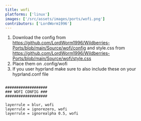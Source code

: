 ```yaml
---
title: wofi
platforms: ['linux']
images: ['/src/assets/images/ports/wofi.png']
contributors: ['LordWorm1996']
---
```


1. Download the config from https://github.com/LordWorm1996/Wildberries-Ports/blob/main/Source/wofi/config and style.css from https://github.com/LordWorm1996/Wildberries-Ports/blob/main/Source/wofi/style.css
2. Place them on .config/wofi
3. If you user hyprland make sure to also include these on your hyprland.conf file

```

###################
### WOFI CONFIG ###
###################

layerrule = blur, wofi
layerrule = ignorezero, wofi
layerrule = ignorealpha 0.5, wofi

```
